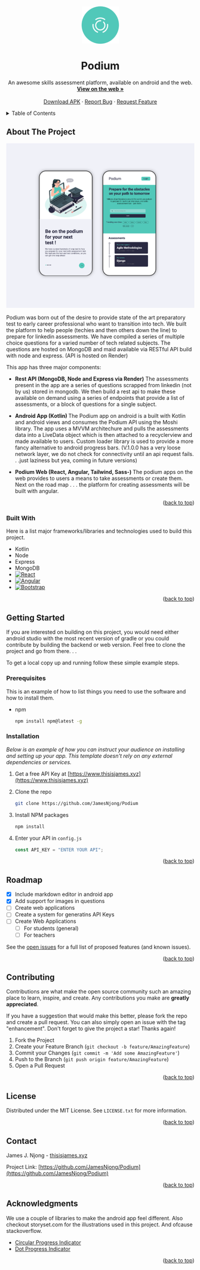 <!-- Improved compatibility of back to top link: See: https://github.com/othneildrew/Best-README-Template/pull/73 -->

<a name="readme-top"></a>

<!--
*** Thanks for checking out the Best-README-Template. If you have a suggestion
*** that would make this better, please fork the repo and create a pull request
*** or simply open an issue with the tag "enhancement".
*** Don't forget to give the project a star!
*** Thanks again! Now go create something AMAZING! :D
-->

<!-- PROJECT SHIELDS -->
<!--
*** I'm using markdown "reference style" links for readability.
*** Reference links are enclosed in brackets [ ] instead of parentheses ( ).
*** See the bottom of this document for the declaration of the reference variables
*** for contributors-url, forks-url, etc. This is an optional, concise syntax you may use.
*** https://www.markdownguide.org/basic-syntax/#reference-style-links
-->

<!-- PROJECT LOGO -->
<br />
<div align="center">
  <a href="https://github.com/othneildrew/Best-README-Template">
    <img src="images/logop.svg" alt="Logo" width="100" height="100">
  </a>

  <h1 align="center">Podium</h1>

  <p align="center">
    An awesome skills assessment platform, available on android and the web. 
    <br />
    <a href="https://www.thisisjames.xyz/#portfolio"><strong>View on the web »</strong></a>
    <br />
    <br />
    <a href="https://www.thisisjames.xyz/#portfolio">Download APK</a>
    ·
    <a href="https://github.com/JamesNjong/Podium">Report Bug</a>
    ·
    <a href="https://github.com/JamesNjong/Podium">Request Feature</a>
  </p>
</div>

<!-- TABLE OF CONTENTS -->
<details>
  <summary>Table of Contents</summary>
  <ol>
    <li>
      <a href="#about-the-project">About The Project</a>
      <ul>
        <li><a href="#built-with">Built With</a></li>
      </ul>
    </li>
    <li>
      <a href="#getting-started">Getting Started</a>
      <ul>
        <li><a href="#prerequisites">Prerequisites</a></li>
        <li><a href="#installation">Installation</a></li>
      </ul>
    </li>
    <li><a href="#usage">Usage</a></li>
    <li><a href="#roadmap">Roadmap</a></li>
    <li><a href="#contributing">Contributing</a></li>
    <li><a href="#license">License</a></li>
    <li><a href="#contact">Contact</a></li>
    <li><a href="#acknowledgments">Acknowledgments</a></li>
  </ol>
</details>

<!-- ABOUT THE PROJECT -->

## About The Project

  <a href="https://github.com/othneildrew/Best-README-Template">
    <img src="images/podium.png" alt="Logo" >
  </a>

Podium was born out of the desire to provide state of the art preparatory test to early career professional who want to transition into tech. We built the platform to help people (techies and then others down the line) to prepare for linkedin assessments. We have compiled a series of multiple choice questions for a varied number of tech related subjects. The questions are hosted on MongoDB and maid available via RESTful API build with node and express. (API is hosted on Render)

This app has three major components:

- <strong>Rest API (MongoDB, Node and Express via Render)</strong> The assessments present in the app are a series of questions scrapped from linkedin (not by us) stored in mongodb. We then build a rest api to make these available on demand using a series of endpoints that provide a list of assessments, or a block of questions for a single subject.

- <strong> Android App (Kotlin) </strong> The Podium app on android is a built with Kotlin and android views and consumes the Podium API using the Moshi library. The app uses a MVVM architechure and pulls the assessments data into a LiveData object which is then attached to a recyclerview and made available to users. Custom loader library is used to provide a more fancy alternative to android progress bars. (V.1.0.0 has a very loose network layer, we do not check for connectivity until an api request fails. . .just laziness but yea, coming in future versions)

- <strong>Podium Web (React, Angular, Tailwind, Sass-) </strong> The podium apps on the web provides to users a means to take assessments or create them. Next on the road map . . . the platform for creating assessments will be built with angular.

<p align="right">(<a href="#readme-top">back to top</a>)</p>

### Built With

Here is a list major frameworks/libraries and technologies used to build this project.

- Kotlin
- Node
- Express
- MongoDB
- [![React][React.js]][React-url]
- [![Angular][Angular.io]][Angular-url]
- [![Bootstrap][Bootstrap.com]][Bootstrap-url]

<p align="right">(<a href="#readme-top">back to top</a>)</p>

<!-- GETTING STARTED -->

## Getting Started

If you are interested on building on this project, you would need either android studio with the most recent version of gradle or you could contribute by building the backend or web version. Feel free to clone the project and go from there. . .

To get a local copy up and running follow these simple example steps.

### Prerequisites

This is an example of how to list things you need to use the software and how to install them.

- npm
  ```sh
  npm install npm@latest -g
  ```

### Installation

_Below is an example of how you can instruct your audience on installing and setting up your app. This template doesn't rely on any external dependencies or services._

1. Get a free API Key at [https://www.thisisjames.xyz](https://www.thisisjames.xyz)

2. Clone the repo
   ```sh
   git clone https://github.com/JamesNjong/Podium
   ```
3. Install NPM packages
   ```sh
   npm install
   ```
4. Enter your API in `config.js`
   ```js
   const API_KEY = "ENTER YOUR API";
   ```

<p align="right">(<a href="#readme-top">back to top</a>)</p>

<!-- ROADMAP -->

## Roadmap

- [x] Include markdown editor in android app
- [x] Add support for images in questions
- [ ] Create web applications
- [ ] Create a system for generatins API Keys
- [ ] Create Web Applications
  - [ ] For students (general)
  - [ ] For teachers

See the [open issues](https://github.com/JamesNjong/Podium/) for a full list of proposed features (and known issues).

<p align="right">(<a href="#readme-top">back to top</a>)</p>

<!-- CONTRIBUTING -->

## Contributing

Contributions are what make the open source community such an amazing place to learn, inspire, and create. Any contributions you make are **greatly appreciated**.

If you have a suggestion that would make this better, please fork the repo and create a pull request. You can also simply open an issue with the tag "enhancement".
Don't forget to give the project a star! Thanks again!

1. Fork the Project
2. Create your Feature Branch (`git checkout -b feature/AmazingFeature`)
3. Commit your Changes (`git commit -m 'Add some AmazingFeature'`)
4. Push to the Branch (`git push origin feature/AmazingFeature`)
5. Open a Pull Request

<p align="right">(<a href="#readme-top">back to top</a>)</p>

<!-- LICENSE -->

## License

Distributed under the MIT License. See `LICENSE.txt` for more information.

<p align="right">(<a href="#readme-top">back to top</a>)</p>

<!-- CONTACT -->

## Contact

James J. Njong - [thisisjames.xyz](https://www.thisisjames.xyz)

Project Link: [https://github.com/JamesNjong/Podium](https://github.com/JamesNjong/Podium)

<p align="right">(<a href="#readme-top">back to top</a>)</p>

<!-- ACKNOWLEDGMENTS -->

## Acknowledgments

We use a couple of libraries to make the android app feel different. Also checkout storyset.com for the illustrations used in this project. And ofcause stackoverflow.

- [Circular Progress Indicator](https://github.com/antonKozyriatskyi/CircularProgressIndicator)
- [Dot Progress Indicator](https://github.com/tommybuonomo/dotsindicator)

<p align="right">(<a href="#readme-top">back to top</a>)</p>

<!-- MARKDOWN LINKS & IMAGES -->
<!-- https://www.markdownguide.org/basic-syntax/#reference-style-links -->

[contributors-shield]: https://img.shields.io/github/contributors/othneildrew/Best-README-Template.svg?style=for-the-badge
[contributors-url]: https://github.com/othneildrew/Best-README-Template/graphs/contributors
[forks-shield]: https://img.shields.io/github/forks/othneildrew/Best-README-Template.svg?style=for-the-badge
[forks-url]: https://github.com/othneildrew/Best-README-Template/network/members
[stars-shield]: https://img.shields.io/github/stars/othneildrew/Best-README-Template.svg?style=for-the-badge
[stars-url]: https://github.com/othneildrew/Best-README-Template/stargazers
[issues-shield]: https://img.shields.io/github/issues/othneildrew/Best-README-Template.svg?style=for-the-badge
[issues-url]: https://github.com/othneildrew/Best-README-Template/issues
[license-shield]: https://img.shields.io/github/license/othneildrew/Best-README-Template.svg?style=for-the-badge
[license-url]: https://github.com/othneildrew/Best-README-Template/blob/master/LICENSE.txt
[linkedin-shield]: https://img.shields.io/badge/-LinkedIn-black.svg?style=for-the-badge&logo=linkedin&colorB=555
[linkedin-url]: https://linkedin.com/in/othneildrew
[product-screenshot]: images/screenshot.png
[Next.js]: https://img.shields.io/badge/next.js-000000?style=for-the-badge&logo=nextdotjs&logoColor=white
[Next-url]: https://nextjs.org/
[React.js]: https://img.shields.io/badge/React-20232A?style=for-the-badge&logo=react&logoColor=61DAFB
[React-url]: https://reactjs.org/
[Vue.js]: https://img.shields.io/badge/Vue.js-35495E?style=for-the-badge&logo=vuedotjs&logoColor=4FC08D
[Vue-url]: https://vuejs.org/
[Angular.io]: https://img.shields.io/badge/Angular-DD0031?style=for-the-badge&logo=angular&logoColor=white
[Angular-url]: https://angular.io/
[Svelte.dev]: https://img.shields.io/badge/Svelte-4A4A55?style=for-the-badge&logo=svelte&logoColor=FF3E00
[Svelte-url]: https://svelte.dev/
[Laravel.com]: https://img.shields.io/badge/Laravel-FF2D20?style=for-the-badge&logo=laravel&logoColor=white
[Laravel-url]: https://laravel.com
[Bootstrap.com]: https://img.shields.io/badge/Bootstrap-563D7C?style=for-the-badge&logo=bootstrap&logoColor=white
[Bootstrap-url]: https://getbootstrap.com
[JQuery.com]: https://img.shields.io/badge/jQuery-0769AD?style=for-the-badge&logo=jquery&logoColor=white
[JQuery-url]: https://jquery.com
[kotlin-url]: https://kotlinlang.org
